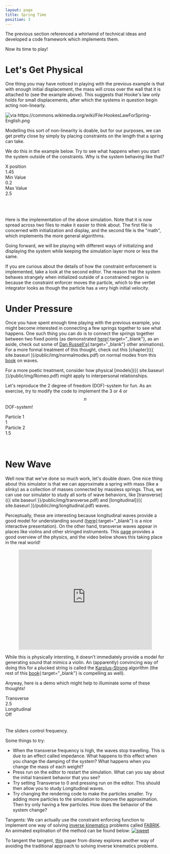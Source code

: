 ```yaml
---
layout: page
title: Spring Time
position: 3
---
```



<script src="{{ site.baseurl }}/public/js/lib/ace/ace.js" type="text/javascript" charset="utf-8"></script>
<!-- load ace themelist extension -->
<script src="{{ site.baseurl }}/public/js/lib/ace/ext-themelist.js" type="text/javascript" charset="utf-8"></script>
<script src="{{ site.baseurl }}/public/js/lib/fool-util.js" type="text/javascript" charset="utf-8"></script>
<script src="{{ site.baseurl }}/public/js/lib/three.min.js"></script> 

The previous section referenced a whirlwind of technical ideas and developed a code framework which implements them.  

Now its time to play!

# Let's Get Physical

<script type="text/javascript" src="{{ site.baseurl }}/public/js/spring.js"></script>

<div class='content'>
	<canvas id="springex-canvas" height='150' width='700' style='width: 100%;'></canvas>
</div>

<script type="text/javascript">	
	SpringEx.initialXposition = 2;
	SpringEx.DAMPING = 0;
	SpringEx.reset();

	springExAnimate();

	function springExAnimate() {
		requestAnimationFrame( springExAnimate );

		var time = Date.now();

		SpringEx.simulate(time);
	}
</script>

One thing you may have noticed in playing with the previous example is that with enough initial displacement, the mass will cross over the wall that it is attached to (see the example above).  This suggests that Hooke's law only holds for small displacements, after which the systems in question begin acting non-linearly.  

<img src="{{ site.baseurl }}/public/img/hookeslawforspring.png" alt="via https://commons.wikimedia.org/wiki/File:HookesLawForSpring-English.png">

Modelling this sort of non-linearity is doable, but for our purposes, we can get pretty close by simply by placing constraints on the length that a spring can take. 

We do this in the example below.  Try to see what happens when you start the system outside of the constraints.  Why is the system behaving like that?

<script type="text/javascript" src="{{ site.baseurl }}/public/js/spring-system.js"></script>
<script type="text/javascript" src="{{ site.baseurl }}/public/js/constrained-spring.js"></script>

<div class='content'>
	<canvas id="constrainedex-canvas" height='150' width='700' style='width: 100%;'></canvas>
</div>

<script type="text/javascript">	
	ConstrainedEx.initialXposition = 2;
	ConstrainedEx.reset();

	constrainedExAnimate();

	function constrainedExAnimate() {
		requestAnimationFrame( constrainedExAnimate );

		var time = Date.now();

		ConstrainedEx.simulate(time);
	}
</script>
<div class="slider-label">X position</div><div id="con-Xposition" class="slider"></div><div id="con-Xposition-text" class="slider-value">1.45</div>

<div class="slider-label">Min Value</div><div id="con-lower-bound" class="slider"></div><div id="con-lower-bound-text" class="slider-value">0.2</div>

<div class="slider-label">Max Value</div><div id="con-upper-bound" class="slider"></div><div id="con-upper-bound-text" class="slider-value">2.5</div>

<br/>

<script type="text/javascript">
  $(function() {
  	$( "#con-Xposition" ).slider({
      orientation: "horizontal",
      range: "min",
      max: 3,
      step: .05,
      value: 1.45,
      change: updateXposition
    });
  });

  $(function() {
  	$( "#con-lower-bound" ).slider({
      orientation: "horizontal",
      range: "min",
      max: 1,
      step: .05,
      value: .2,
      change: updateLowerBound
    });
  });

  $(function() {
  	$( "#con-upper-bound" ).slider({
      orientation: "horizontal",
      range: "min",
      max: 3.5,
      min: .9,
      step: .05,
      value: 2.5,
      change: updateUpperBound
    });
  });

  function updateXposition() {
    var Xposition = $( "#con-Xposition" ).slider( "value" );
    ConstrainedEx.initialXposition = Xposition;
    $("#con-Xposition-text").text(ConstrainedEx.initialXposition + "");
    ConstrainedEx.reset();
  }

  function updateLowerBound() {
    var bound = $( "#con-lower-bound" ).slider( "value" );
    ConstrainedEx.lowerBound = bound;
    $("#con-lower-bound-text").text(ConstrainedEx.lowerBound + "");
    ConstrainedEx.reset();
  }

  function updateUpperBound() {
    var bound = $( "#con-upper-bound" ).slider( "value" );
    ConstrainedEx.upperBound = bound;
    $("#con-upper-bound-text").text(ConstrainedEx.upperBound + "");
    ConstrainedEx.reset();
  }


  var update = function() {
  	updateXposition();
  	updateLowerBound();
  	updateUpperBound();
  }

  $( ".constraintEd-logic.editor-run" ).click( function(){ update(); });
  $( ".constraintEd-system.editor-run" ).click( function(){ update(); });

</script>

<div>
<div id="constraintEd-logic" class="editor">
</div>
</div>

<br/>

<div>
<div id="constraintEd-system" class="editor">
</div>
</div>
<script type="text/javascript">
// from fool-util
initEditor('constraintEd-logic');
loadContent('constraintEd-logic', '{{ site.baseurl }}/public/js/constrained-spring.js', '8');

initEditor('constraintEd-system');
loadContent('constraintEd-system', '{{ site.baseurl }}/public/js/spring-system.js', '102');
</script>
<br/>

Here is the implementation of the above simulation.  Note that it is now spread across two files to make it easier to think about.  The first file is concerned with initialization and display, and the second file is the "math", which implements the more general algorithms.  

Going forward, we will be playing with different ways of initializing and displaying the system while keeping the simulation layer more or less the same.  

If you are curious about the details of how the constraint enforcement is implemented, take a look at the second editor.  The reason that the system behaves strangely when initialized outside of a constrained region is because the constraint enforcer moves the particle, which to the vertlet integrator looks as though the particle has a very high initial velocity.  

# Under Pressure

Once you have spent enough time playing with the previous example, you might become interested in connecting a few springs together to see what happens.  One such thing you can do is to connect the springs together between two fixed points (as demonstrated [here](http://www.acs.psu.edu/drussell/Demos/multi-dof-springs/multi-dof-springs.html){:target="_blank"}, as an aside, check out some of [Dan Russell's](http://www.acs.psu.edu/drussell/demos.html){:target="_blank"} other animations). For a more formal treatment of this thought, check out this [chapter]({{ site.baseurl }}/public/img/normalmodes.pdf) on normal modes from this [book](http://www.people.fas.harvard.edu/~djmorin/book.html) on waves.

For a more poetic treatment, consider how physical [models]({{ site.baseurl }}/public/img/Romeo.pdf) might apply to interpersonal relationships.

Let's reproduce the 2 degree of freedom (DOF)-system for fun.  As an exercise, try to modify the code to implement the 3 or 4 or $$n$$ DOF-system!


<script type="text/javascript" src="{{ site.baseurl }}/public/js/dof-spring.js"></script>

<div class='content'>
	<canvas id="dofex-canvas" height='150' width='700' style='width: 100%;'></canvas>
</div>

<script type="text/javascript">	
	dofEx.initialXposition = 2;
	dofEx.reset();

	dofExAnimate();

	function dofExAnimate() {
		requestAnimationFrame( dofExAnimate );

		var time = Date.now();

		dofEx.simulate(time);
	}
</script>
<div class="slider-label">Particle 1</div><div id="dof-initP1" class="slider"></div><div id="dof-initP1-text" class="slider-value">1</div>

<div class="slider-label">Particle 2</div><div id="dof-initP2" class="slider"></div><div id="dof-initP2-text" class="slider-value">1.5</div>

<br/>

<div>
<div id="dofEd-logic" class="editor">
</div>
</div>

<script type="text/javascript">
// from fool-util
initEditor('dofEd-logic');
loadContent('dofEd-logic', '{{ site.baseurl }}/public/js/dof-spring.js', '7');
</script>

<script type="text/javascript">
  function updateP1() {
    var initP1 = $( "#dof-initP1" ).slider( "value" );
    dofEx.initP1 = initP1;
    $("#dof-initP1-text").text(dofEx.initP1 + "");
    console.log("sdfd");
    dofEx.reset();
  }

  function updateP2() {
    var initP2 = $( "#dof-initP2" ).slider( "value" );
    dofEx.initP2 = initP2;
    $("#dof-initP2-text").text(dofEx.initP2 + "");
    dofEx.reset();
  }

  $(function() {
  	$( "#dof-initP1" ).slider({
      orientation: "horizontal",
      range: "min",
      max: 3,
      step: .05,
      value: 1,
      change: updateP1
    });
  });

  $(function() {
  	$( "#dof-initP2" ).slider({
      orientation: "horizontal",
      range: "min",
      max: 3,
      step: .05,
      value: 1.5,
      change: updateP2
    });
  });

  var updateDof = function() {
  	updateP1();
    updateP2();
    console.log('update');
  }

  $( ".dofEd-logic.editor-run" ).click( function() { updateDof(); });

</script>

<br/>


# New Wave  

Well now that we've done so much work, let's double down.  One nice thing about this simulator is that we can approximate a spring with mass (like a slinky) as a collection of masses connected by massless springs.  Thus, we can use our simulator to study all sorts of wave behaviors, like [transverse]({{ site.baseurl }}/public/img/transverse.pdf) and [longitudinal]({{ site.baseurl }}/public/img/longitudinal.pdf) waves.  

Perceptually, these are interesting because longitudinal waves provide a good model for understanding sound ([here](https://jackschaedler.github.io/circles-sines-signals/sound.html){:target="_blank"} is a nice interactive presentation). On the other hand, transverse waves appear in places like violins and other stringed instruments.  This [page](http://newt.phys.unsw.edu.au/jw/Bows.html) provides a good overview of the physics, and the video below shows this taking place in the real world!

<div style="margin: 0px auto; text-align: center;">
<iframe width="420" height="315" src="https://www.youtube.com/embed/6JeyiM0YNo4" frameborder="0" allowfullscreen></iframe></div>

While this is physically intersting, it doesn't immediately provide a model for generating sound that mimics a violin. An (apparently) convincing way of doing this for a plucked string is called the [Karplus–Strong](http://music.columbia.edu/cmc/musicandcomputers/chapter4/04_09.php) algorithm (the rest of this [book](http://music.columbia.edu/cmc/musicandcomputers/){:target="_blank"} is compelling as well).

Anyway, here is a demo which might help to illuminate some of these thoughts!

<script type="text/javascript" src="{{ site.baseurl }}/public/js/wave-spring.js"></script>

<div class='content'>
  <canvas id="waveex-canvas" height='300' width='700' style='width: 100%;'></canvas>
</div>

<script type="text/javascript"> 
  //waveEx.initialXposition = 2;
  waveEx.reset();

  waveExAnimate();

  function waveExAnimate() {
    requestAnimationFrame( waveExAnimate );

    var time = Date.now();

    waveEx.simulate(time);
  }
</script>
<div class="slider-label">Transverse</div><div id="wave-yFreq" class="slider"></div><div id="wave-yFreq-text" class="slider-value">2.5</div>

<div class="slider-label">Longitudinal</div><div id="wave-xFreq" class="slider"></div><div id="wave-xFreq-text" class="slider-value">Off</div>

<br/>

<div>
<div id="waveEd-logic" class="editor">
</div>
</div>

<script type="text/javascript">
// from fool-util
initEditor('waveEd-logic');
loadContent('waveEd-logic', '{{ site.baseurl }}/public/js/wave-spring.js', '108');
</script>

<script type="text/javascript">
  function updateYFrequency() {
    var freq = $( "#wave-yFreq" ).slider( "value" );
    waveEx.yFreq = freq;
    console.log("blah");
    if (freq == 0) { 
      $("#wave-yFreq-text").text("Off"); 
    }
    else { 
      $("#wave-yFreq-text").text(freq + ""); 
    }
  }

  function updateXFrequency() {
    var freq = $( "#wave-xFreq" ).slider( "value" );
    waveEx.xFreq = freq;
    if (freq == 0) { 
      $("#wave-xFreq-text").text("Off"); 
    }
    else { 
      $("#wave-xFreq-text").text(freq + ""); 
    }
  }

  $(function() {
    $( "#wave-yFreq" ).slider({
      orientation: "horizontal",
      range: "min",
      max: 5,
      step: .05,
      value: 2.5,
      change: updateYFrequency
    });
  });

  $(function() {
    $( "#wave-xFreq" ).slider({
      orientation: "horizontal",
      range: "min",
      max: 5,
      step: .05,
      value: 0,
      change: updateXFrequency
    });
  });

  var updateWave = function() {
    console.log('update');
    updateYFrequency();
    updateXFrequency();
    waveEx.reset();
  };

  $( ".waveEd-logic.editor-run" ).click(function(){ updateWave(); });

</script>

<br/>
The sliders control frequency.

Some things to try: 

* When the transverse frequency is high, the waves stop travelling.  This is due to an effect called impedance.  What happens to this effect when you change the damping of the system?  What happens when you change the mass of each weight? 
* Press run on the editor to restart the simulation.  What can you say about the initial transient behavior that you see?   
* Try setting Transverse to 0 and pressing run on the editor.  This should then allow you to study Longitudinal waves.  
* Try changing the rendering code to make the particles smaller.  Try adding more particles to the simulation to improve the approximation.  Then try only having a few particles.  How does the behavior of the system change? 





<p class="message">
  Tangents:
We can actually use the constraint enforcing function to implement one way of solving
<a href='https://en.wikipedia.org/wiki/Inverse_kinematics'>inverse kinematics</a> problems called <a href='http://www.andreasaristidou.com/FABRIK.html'>FABRIK</a>.  An animated explination of the method can be found below:
<a href="http://antinegationism.tumblr.com/post/115774636121/an-inverse-kinematics-algorithm-in-a-single-gif"><img src="{{ site.baseurl }}/public/img/inversekinematics.gif" alt="sweet"></a>

<br/>

To tangent the tangent, <a href="http://www.disneyresearch.com/project/mechanical-characters/">this</a> paper from disney explores another way of avoiding the traditional approach to solving inverse kinematics problems.

</p>

















